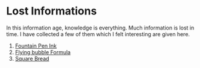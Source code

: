 # Lost Informations

In this information age, knowledge is everything. Much information is lost in time. I have collected a few of them which I felt interesting are given here.

1. [Fountain Pen Ink](fountain_pen_ink.md)
2. [Flying bubble Formula](flying_bubble_formula.md)
3. [Square Bread](square_bread.md)



